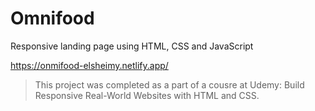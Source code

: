 # Omnifood
Responsive landing page using HTML, CSS and JavaScript

https://onmifood-elsheimy.netlify.app/

> This project was completed as a part of a cousre at Udemy: Build Responsive Real-World Websites with HTML and CSS.
